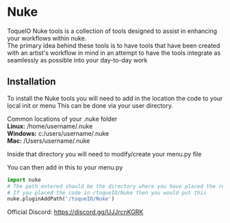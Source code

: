 # Nuke
ToqueIO Nuke tools is a collection of tools designed to assist in enhancing your workflows within nuke.  
The primary idea behind these tools is to have tools that have been created with an artist's workflow 
in mind in an attempt to have the tools integrate as seamlessly as possible into your day-to-day work
## Installation
To install the Nuke tools you will need to add in the location the code to your local init or menu
This can be done via your user directory.

Common locations of your .nuke folder  
**Linux:** /home/username/.nuke  
**Windows:** c:/users/username/.nuke  
**Mac:** /Users/username/.nuke  

Inside that directory you will need to modify/create your menu.py file

You can then add in this to your menu.py
```python
import nuke
# The path entered should be the directory where you have placed the repository code
# If you placed the code in /toqueIO/Nuke then you would put this
nuke.pluginAddPath('/toqueIO/Nuke')
```

Official Discord: https://discord.gg/UJJrcnKGRK

